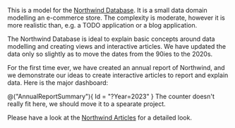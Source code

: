 ﻿---
Title: "Northwind"
Abstract: >
  We have modeled the [Northwind Database](https://github.com/microsoft/sql-server-samples/blob/master/samples/databases/northwind-pubs/readme.md)
  as an example for how to build views in a classical data cube scenario.
Thumbnail: "images/Northwind.png"
Published: "2025-01-31"
Authors:
  - "Roland Bürgi"
Tags:
  - "Northwind"
  - "Conceptual"
---

This is a model for the [Northwind Database](https://github.com/microsoft/sql-server-samples/blob/master/samples/databases/northwind-pubs/readme.md). 
It is a small data domain modelling an e-commerce store. The complexity is moderate, however it is more realistic than,
e.g. a TODO application or a blog application.

The Northwind Database is ideal to explain basic concepts around data modelling and
creating views and interactive articles. We have updated the data only so slightly
as to move the dates from the 90ies to the 2020s.

For the first time ever, we have created an annual report of Northwind, and
we demonstrate our ideas to create interactive articles to report and explain data.
Here is the major dashboard:

@("AnnualReportSummary"){ Id = "?Year=2023" }
The counter doesn't really fit here, we should move it to a spearate project. 

Please have a look at the [Northwind Articles](/articles/Northwind) for a detailed look.